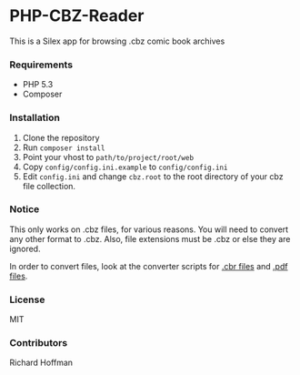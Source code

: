 # PHP-CBZ-Reader #

This is a Silex app for browsing .cbz comic book archives

### Requirements ###

* PHP 5.3
* Composer

### Installation ###

1. Clone the repository
2. Run `composer install`
3. Point your vhost to `path/to/project/root/web`
4. Copy `config/config.ini.example` to `config/config.ini`
5. Edit `config.ini` and change `cbz.root` to the root directory of your cbz file collection.

### Notice ###

This only works on .cbz files, for various reasons. You will need to convert any other format to .cbz. Also, file extensions must be .cbz or else they are ignored. 

In order to convert files, look at the converter scripts for [.cbr files](https://github.com/coverslide/cbz-web/blob/master/bin/cbrtocbz) and [.pdf files](https://github.com/coverslide/cbz-web/blob/master/bin/pdftocbz).

### License ###

MIT

### Contributors ###

Richard Hoffman